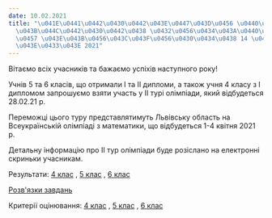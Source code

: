 ```yaml
---
date: 10.02.2021
title: "\u041E\u0441\u0442\u0430\u0442\u043E\u0447\u043D\u0456 \u0440\u0435\u0437\u0443\
  \u043B\u044C\u0442\u0430\u0442\u0438 \u0432\u0456\u0434\u043A\u0440\u0438\u0442\u043E\
  \u0457 \u043E\u043B\u0456\u043C\u043F\u0456\u0430\u0434\u0438 14 \u043B\u044E\u0442\
  \u043E\u0433\u043E 2021"
---
```

Вітаємо всіх учасників та бажаємо успіхів наступного року!

Учнів 5 та 6 класів, що отримали I та II дипломи, а також учня 4 класу з І дипломом запрошуємо взяти участь у II турі олімпіади, який відбудеться 28.02.21 р.

Переможці цього туру представлятимуть Львівську область на Всеукраїнській олімпіаді з математики, що відбудеться 1-4 квітня 2021 р.

Детальну інформацію про II тур олімпіади буде розіслано на електронні скриньки учасникам.

Результати:
[4 клас](/files/остаточні-результати-4-клас.jpg "4 клас.jpg")
,
[5 клас](/files/остаточні-результати-5-клас.jpg "5 клас.jpg")
,
[6 клас](/files/остаточні-результати-6-клас.jpg "6 клас.jpg")

[Розв'язки завдань](/files/остаточні-результати-розвязки_4-6-клас.pdf "Розв'язки_4-6 клас.pdf")

Критерії оцінювання:
[4 клас](/files/остаточні-результати-критерії-4-клас.pdf "Критерії 4 клас.pdf")
,
[5 клас](/files/остаточні-результати-критерії-5-клас.pdf "Критерії 5 клас.pdf")
,
[6 клас](/files/остаточні-результати-критерії-6-клас.pdf "Критерії 6 клас.pdf")
